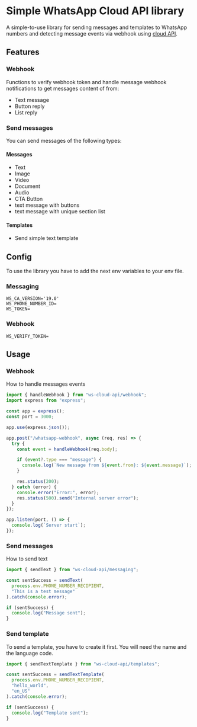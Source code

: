 # Simple WhatsApp Cloud API library

A simple-to-use library for sending messages and templates to WhatsApp numbers and detecting message events via webhook using [cloud API](https://developers.facebook.com/docs/whatsapp/cloud-api).

## Features

### Webhook

Functions to verify webhook token and handle message webhook notifications to get messages content of from:

- Text message
- Button reply
- List reply

### Send messages

You can send messages of the following types:

#### Messages

- Text
- Image
- Video
- Document
- Audio
- CTA Button
- text message with buttons
- text message with unique section list

#### Templates

- Send simple text template

## Config

To use the library you have to add the next env variables to your env file.

### Messaging

```
WS_CA_VERSION='19.0'
WS_PHONE_NUMBER_ID=
WS_TOKEN=
```

### Webhook

```
WS_VERIFY_TOKEN=
```

## Usage

### Webhook

How to handle messages events

```ts
import { handleWebhook } from "ws-cloud-api/webhook";
import express from "express";

const app = express();
const port = 3000;

app.use(express.json());

app.post("/whatsapp-webhook", async (req, res) => {
  try {
    const event = handleWebhook(req.body);

    if (event?.type === "message") {
      console.log(`New message from ${event.from}: ${event.message}`);
    }

    res.status(200);
  } catch (error) {
    console.error("Error:", error);
    res.status(500).send("Internal server error");
  }
});

app.listen(port, () => {
  console.log(`Server start`);
});
```

### Send messages

How to send text

```ts
import { sendText } from "ws-cloud-api/messaging";

const sentSuccess = sendText(
  process.env.PHONE_NUMBER_RECIPIENT,
  "This is a test message"
).catch(console.error);

if (sentSuccess) {
  console.log("Message sent");
}
```

### Send template

To send a template, you have to create it first. You will need the name and the language code.

```ts
import { sendTextTemplate } from "ws-cloud-api/templates";

const sentSuccess = sendTextTemplate(
  process.env.PHONE_NUMBER_RECIPIENT,
  "hello_world",
  "en_US"
).catch(console.error);

if (sentSuccess) {
  console.log("Template sent");
}
```

